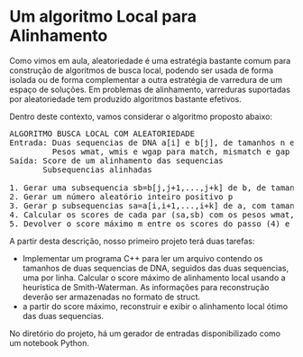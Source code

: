 # Um algoritmo Local para Alinhamento

Como vimos em aula, aleatoriedade é uma estratégia bastante comum para construção de algoritmos de busca local, podendo ser usada
de forma isolada ou de forma complementar a outra estratégia de varredura de um espaço de soluções. Em problemas de alinhamento,
varreduras suportadas por aleatoriedade tem produzido algoritmos bastante efetivos.

Dentro deste contexto, vamos considerar o algoritmo proposto abaixo:

<pre>
ALGORITMO BUSCA LOCAL COM ALEATORIEDADE
Entrada: Duas sequencias de DNA a[i] e b[j], de tamanhos n e m respectivamente
         Pesos wmat, wmis e wgap para match, mismatch e gap respectivamente
Saída: Score de um alinhamento das sequencias
       Subsequencias alinhadas

1. Gerar uma subsequencia sb=b[j,j+1,...,j+k] de b, de tamanho aleatório k, 1<=k<=m
2. Gerar um número aleatório inteiro positivo p
3. Gerar p subsequencias sa=a[i,i+1,...,i+k] de a, com tamanho k calculado no passo (1)
4. Calcular os scores de cada par (sa,sb) com os pesos wmat, wmis e wgap
5. Devolver o score máximo m entre os scores do passo (4) e as subsequencias associadas a ele
</pre>



A partir desta descrição, nosso primeiro projeto terá duas tarefas:

<ul>
  <li> Implementar um programa C++ para ler um arquivo contendo os tamanhos de duas sequencias de DNA, seguidos das duas sequencias, uma por linha. Calcular o score máximo de alinhamento local usando a heurística de Smith-Waterman. As informações para reconstrução deverão ser armazenadas no formato de struct.
  <li> a partir do score máximo, reconstruir e exibir o alinhamento local ótimo das duas sequencias.
</ul>

No diretório do projeto, há um gerador de entradas disponibilizado como um notebook Python.

